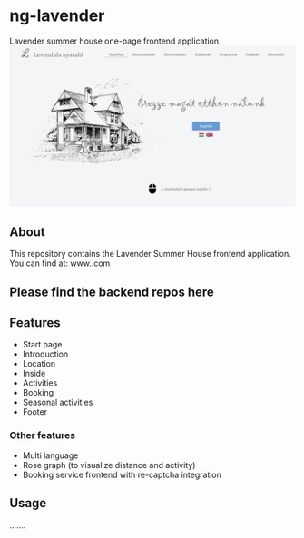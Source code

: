 # ng-lavender
Lavender summer house one-page frontend application
![alt text](art/kezdolap.png)

## About
This repository contains the Lavender Summer House frontend application. You can find at: www.<nop :D>.com

Please find the backend repos here
 - 
 
 
## Features
 - Start page
 - Introduction
 - Location
 - Inside
 - Activities
 - Booking
 - Seasonal activities
 - Footer
 
### Other features
 - Multi language
 - Rose graph (to visualize distance and activity)
 - Booking service frontend with re-captcha integration
 
## Usage
.......
